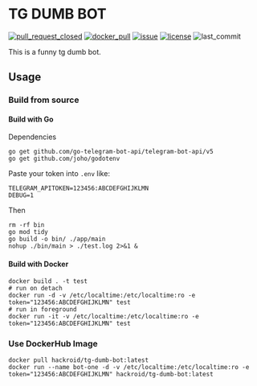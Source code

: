 # TG DUMB BOT

[![pull_request_closed](https://img.shields.io/github/actions/workflow/status/hackroid/tg-dumb-bot/pull_request_closed.yml)](https://github.com/hackroid/tg-dumb-bot/actions/workflows/pull_request_closed.yml) [![docker_pull](https://img.shields.io/docker/pulls/hackroid/tg-dumb-bot)](https://hub.docker.com/repository/docker/hackroid/tg-dumb-bot) [![issue](https://img.shields.io/github/issues/hackroid/tg-dumb-bot)](https://github.com/hackroid/tg-dumb-bot/issues) [![license](https://img.shields.io/github/license/hackroid/tg-dumb-bot)](https://github.com/hackroid/tg-dumb-bot/blob/main/LICENSE) ![last_commit](https://img.shields.io/github/last-commit/hackroid/tg-dumb-bot?color=red)

This is a funny tg dumb bot.

## Usage

### Build from source

#### Build with Go

Dependencies

```shell
go get github.com/go-telegram-bot-api/telegram-bot-api/v5
go get github.com/joho/godotenv
```

Paste your token into `.env` like:

```text
TELEGRAM_APITOKEN=123456:ABCDEFGHIJKLMN
DEBUG=1
```

Then

```shell
rm -rf bin
go mod tidy
go build -o bin/ ./app/main
nohup ./bin/main > ./test.log 2>&1 &
```

#### Build with Docker

```shell
docker build . -t test
# run on detach
docker run -d -v /etc/localtime:/etc/localtime:ro -e token="123456:ABCDEFGHIJKLMN" test
# run in foreground
docker run -it -v /etc/localtime:/etc/localtime:ro -e token="123456:ABCDEFGHIJKLMN" test
```

### Use DockerHub Image

```shell
docker pull hackroid/tg-dumb-bot:latest
docker run --name bot-one -d -v /etc/localtime:/etc/localtime:ro -e token="123456:ABCDEFGHIJKLMN" hackroid/tg-dumb-bot:latest
```


